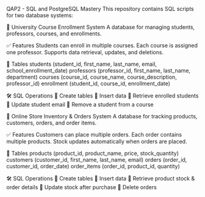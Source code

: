 QAP2 - SQL and PostgreSQL Mastery
This repository contains SQL scripts for two database systems:

📌 University Course Enrollment System
A database for managing students, professors, courses, and enrollments.

✅ Features
Students can enroll in multiple courses.
Each course is assigned one professor.
Supports data retrieval, updates, and deletions.

📂 Tables
students (student_id, first_name, last_name, email, school_enrollment_date)
professors (professor_id, first_name, last_name, department)
courses (course_id, course_name, course_description, professor_id)
enrollment (student_id, course_id, enrollment_date)

🛠 SQL Operations
🔹  Create tables
🔹  Insert data
🔹 Retrieve enrolled students
🔹 Update student email
🔹 Remove a student from a course

📌 Online Store Inventory & Orders System
A database for tracking products, customers, orders, and order items.

✅ Features
Customers can place multiple orders.
Each order contains multiple products.
Stock updates automatically when orders are placed.

📂 Tables
products (product_id, product_name, price, stock_quantity)
customers (customer_id, first_name, last_name, email)
orders (order_id, customer_id, order_date)
order_items (order_id, product_id, quantity)

🛠 SQL Operations
🔹 Create tables
🔹 Insert data
🔹 Retrieve product stock & order details
🔹 Update stock after purchase
🔹 Delete orders


